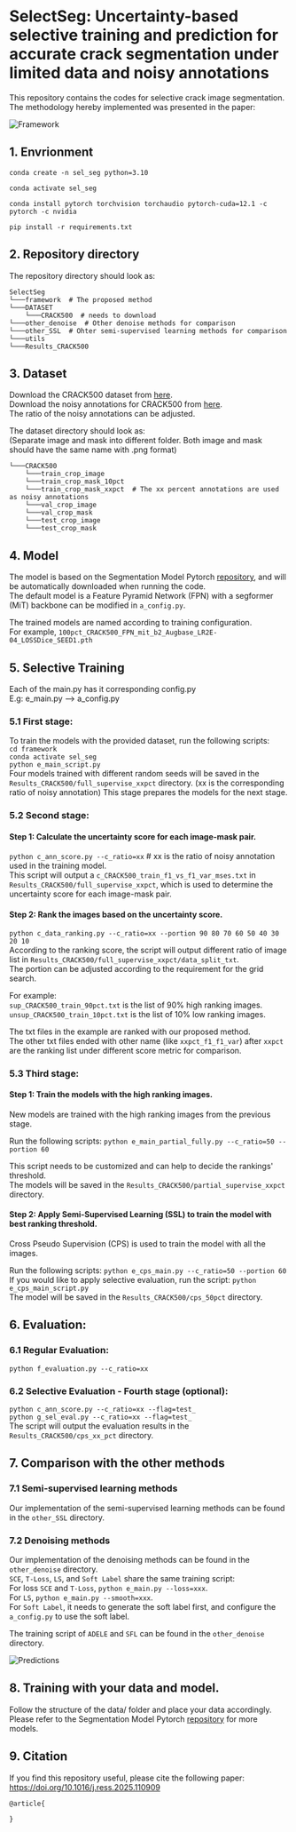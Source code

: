 # SelectSeg: Uncertainty-based selective training and prediction for accurate crack segmentation under limited data and noisy annotations
This repository contains the codes for selective crack image segmentation. The methodology hereby implemented was presented in the paper:

![Framework](/images/framework.png "Framework")

## 1. Envrionment
`conda create -n sel_seg python=3.10`

`conda activate sel_seg`

`conda install pytorch torchvision torchaudio pytorch-cuda=12.1 -c pytorch -c nvidia`

`pip install -r requirements.txt`

## 2. Repository directory

The repository directory should look as:

```
SelectSeg
└───framework  # The proposed method
└───DATASET
    └───CRACK500  # needs to download
└───other_denoise  # Other denoise methods for comparison
└───other_SSL  # Ohter semi-supervised learning methods for comparison
└───utils
└───Results_CRACK500
```
## 3. Dataset
Download the CRACK500 dataset from [here](https://www.kaggle.com/datasets/pauldavid22/crack50020220509t090436z001).   
Download the noisy annotations for CRACK500 from [here](https://data.mendeley.com/datasets/wddt4gbttd/1).  
The ratio of the noisy annotations can be adjusted.

The dataset directory should look as:  
(Separate image and mask into different folder. Both image and mask should have the same name with .png format)
```
└───CRACK500
    └───train_crop_image
    └───train_crop_mask_10pct 
    └───train_crop_mask_xxpct  # The xx percent annotations are used as noisy annotations
    └───val_crop_image
    └───val_crop_mask
    └───test_crop_image
    └───test_crop_mask
```

## 4. Model
The model is based on the Segmentation Model Pytorch [repository](https://github.com/qubvel-org/segmentation_models.pytorch), 
and will be automatically downloaded when running the code.  
The default model is a Feature Pyramid Network (FPN) with a segformer (MiT) backbone can be modified in `a_config.py`.  

The trained models are named according to training configuration.   
For example, `100pct_CRACK500_FPN_mit_b2_Augbase_LR2E-04_LOSSDice_SEED1.pth`

## 5. Selective Training
Each of the main.py has it corresponding config.py  
E.g: e_main.py —> a_config.py
### 5.1 First stage:
To train the models with the provided dataset, run the following scripts:  
`cd framework`  
`conda activate sel_seg`  
`python e_main_script.py`   
Four models trained with different random seeds will be saved in the `Results_CRACK500/full_supervise_xxpct` directory.
(xx is the corresponding ratio of noisy annotation) This stage prepares the models for the next stage.

### 5.2 Second stage: 
#### Step 1: Calculate the uncertainty score for each image-mask pair. 
`python c_ann_score.py --c_ratio=xx`  # xx is the ratio of noisy annotation used in the training model.  
This script will output a `c_CRACK500_train_f1_vs_f1_var_mses.txt` in `Results_CRACK500/full_supervise_xxpct`, 
which is used to determine the uncertainty score for each image-mask pair.

#### Step 2: Rank the images based on the uncertainty score. 
`python c_data_ranking.py --c_ratio=xx --portion 90 80 70 60 50 40 30 20 10`  
According to the ranking score, the script will output different ratio of image list 
in `Results_CRACK500/full_supervise_xxpct/data_split_txt`.  
The portion can be adjusted according to the requirement for the grid search.  

For example:  
`sup_CRACK500_train_90pct.txt` is the list of 90% high ranking images.  
`unsup_CRACK500_train_10pct.txt` is the list of 10% low ranking images.  

The txt files in the example are ranked with our proposed method.  
The other txt files ended with other name (like `xxpct_f1_f1_var`) after `xxpct` are 
the ranking list under different score metric for comparison.

### 5.3 Third stage:
#### Step 1: Train the models with the high ranking images.
New models are trained with the high ranking images from the previous stage.  

Run the following scripts: `python e_main_partial_fully.py --c_ratio=50 --portion 60`  

This script needs to be customized and can help to decide the rankings' threshold.  
The models will be saved in the `Results_CRACK500/partial_supervise_xxpct` directory.

#### Step 2: Apply Semi-Supervised Learning (SSL) to train the model with best ranking threshold.
Cross Pseudo Supervision (CPS) is used to train the model with all the images.

Run the following scripts:
`python e_cps_main.py --c_ratio=50 --portion 60`  
If you would like to apply selective evaluation, run the script: `python e_cps_main_script.py`  
The model will be saved in the `Results_CRACK500/cps_50pct` directory.

## 6. Evaluation:
### 6.1 Regular Evaluation:
`python f_evaluation.py --c_ratio=xx`

### 6.2 Selective Evaluation - Fourth stage (optional):
`python c_ann_score.py --c_ratio=xx --flag=test_`  
`python g_sel_eval.py --c_ratio=xx --flag=test_`  
The script will output the evaluation results in the `Results_CRACK500/cps_xx_pct` directory.

## 7. Comparison with the other methods
### 7.1 Semi-supervised learning methods
Our implementation of the semi-supervised learning methods can be found in the `other_SSL` directory.
### 7.2 Denoising methods
Our implementation of the denoising methods can be found in the `other_denoise` directory.  
`SCE`, `T-Loss`, `LS`, and `Soft Label` share the same training script:  
For loss `SCE` and `T-Loss`, `python e_main.py --loss=xxx`.  
For `LS`, `python e_main.py --smooth=xxx`.  
For `Soft Label`, it needs to generate the soft label first, and configure the `a_config.py` to use the soft label.

The training script of `ADELE` and `SFL` can be found in the `other_denoise` directory.  

![Predictions](/images/ours_baseline.png "Comparison")

## 8. Training with your data and model.
Follow the structure of the data/ folder and place your data accordingly.  
Please refer to the Segmentation Model Pytorch [repository](https://github.com/qubvel-org/segmentation_models.pytorch) for more models.

## 9. Citation
If you find this repository useful, please cite the following paper:
https://doi.org/10.1016/j.ress.2025.110909
```
@article{

}
```
